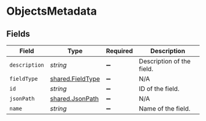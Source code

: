 # ObjectsMetadata


## Fields

| Field                                                       | Type                                                        | Required                                                    | Description                                                 |
| ----------------------------------------------------------- | ----------------------------------------------------------- | ----------------------------------------------------------- | ----------------------------------------------------------- |
| `description`                                               | *string*                                                    | :heavy_minus_sign:                                          | Description of the field.                                   |
| `fieldType`                                                 | [shared.FieldType](../../../sdk/models/shared/fieldtype.md) | :heavy_minus_sign:                                          | N/A                                                         |
| `id`                                                        | *string*                                                    | :heavy_minus_sign:                                          | ID of the field.                                            |
| `jsonPath`                                                  | [shared.JsonPath](../../../sdk/models/shared/jsonpath.md)   | :heavy_minus_sign:                                          | N/A                                                         |
| `name`                                                      | *string*                                                    | :heavy_minus_sign:                                          | Name of the field.                                          |